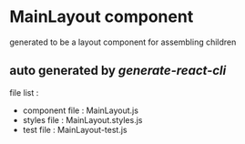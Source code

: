# MainLayout component

generated to be a layout component for assembling children

## auto generated by *generate-react-cli*

file list :
- component file : MainLayout.js
- styles file : MainLayout.styles.js
- test file : MainLayout-test.js
